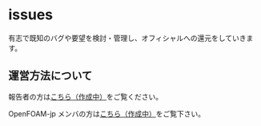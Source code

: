 issues
======

有志で既知のバグや要望を検討・管理し、オフィシャルへの還元をしていきます。

## 運営方法について

報告者の方は[こちら（作成中）](https://github.com/japan-openfoam-committers/issues/wiki/Reporter)をご覧ください。

OpenFOAM-jp メンバの方は[こちら（作成中）](https://github.com/japan-openfoam-committers/issues/wiki/Member)をご覧下さい。




